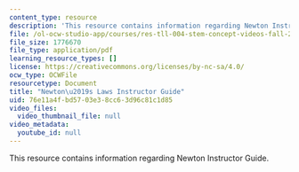 ```yaml
---
content_type: resource
description: 'This resource contains information regarding Newton Instructor Guide. '
file: /ol-ocw-studio-app/courses/res-tll-004-stem-concept-videos-fall-2013/76e11a4fbd5703e38cc63d96c81c1d85_MITRES_TLL-004F13_Nwton_IG.pdf
file_size: 1776670
file_type: application/pdf
learning_resource_types: []
license: https://creativecommons.org/licenses/by-nc-sa/4.0/
ocw_type: OCWFile
resourcetype: Document
title: "Newton\u2019s Laws Instructor Guide"
uid: 76e11a4f-bd57-03e3-8cc6-3d96c81c1d85
video_files:
  video_thumbnail_file: null
video_metadata:
  youtube_id: null
---
```

This resource contains information regarding Newton Instructor Guide. 